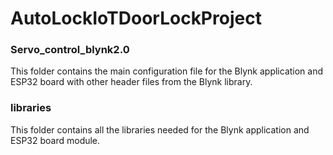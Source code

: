 # AutoLockIoTDoorLockProject


### Servo_control_blynk2.0

This folder contains the main configuration file for the Blynk application and ESP32 board with other header files from the Blynk library.

### libraries

This folder contains all the libraries needed for the Blynk application and ESP32 board module.
